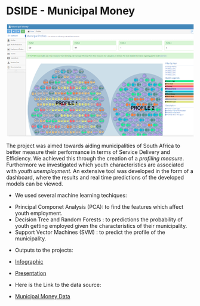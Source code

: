 # DSIDE - Municipal Money



<p align="center">
  <img src="MN.png" width="500" height="300" />
</p>


The project was aimed towards aiding municipalities of South Africa to better measure their performance 
in terms of Service Delivery and Efficiency. We achieved this through the creation 
of a *profiling measure*. Furthermore we investigated which youth characteristics are
associated with *youth unemployment*. An extensive tool was developed in the form of a dashboard, 
where the results and real time predictions of the developed models can be viewed.


- We used several machine learning techiques:

* Principal Componet Analysis (PCA): to find the features which affect youth employment.
* Decision Tree and Random Forests : to predictions the probability of youth getting employed given the characteristics of their municipality.
* Support Vector Machines (SVM)    : to predict the profile of the municipality.

- Outputs to the projects:

* [Infographic](https://create.piktochart.com/output/27061299-municipal-money)

* [Presentation](https://prezi.com/view/DltmNuhuwJH3mcKxkPEH/)

- Here is the Link to the data source:

* [Municipal Money Data](https://municipalmoney.gov.za/)
